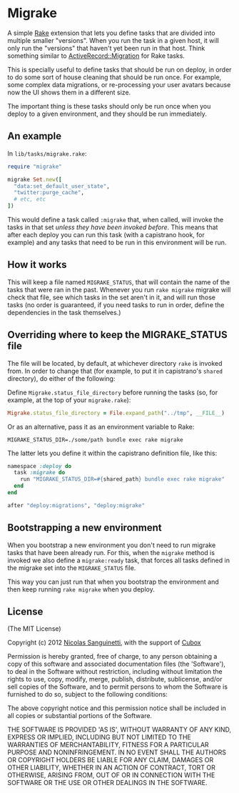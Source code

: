 # Migrake

A simple [Rake][rake] extension that lets you define tasks that are divided into
multiple smaller "versions". When you run the task in a given host, it will only
run the "versions" that haven't yet been run in that host. Think something
similar to [ActiveRecord::Migration][migrations] for Rake tasks.

This is specially useful to define tasks that should be run on deploy, in order
to do some sort of house cleaning that should be run once. For example, some
complex data migrations, or re-processing your user avatars because now the UI
shows them in a different size.

The important thing is these tasks should only be run once when you deploy to a
given environment, and they should be run immediately.

[rake]:       http://rake.rubyforge.org
[migrations]: http://api.rubyonrails.org/classes/ActiveRecord/Migration.html

## An example

In `lib/tasks/migrake.rake`:

``` ruby
require "migrake"

migrake Set.new([
  "data:set_default_user_state",
  "twitter:purge_cache",
  # etc, etc
])
```

This would define a task called `:migrake` that, when called, will invoke the
tasks in that set _unless they have been invoked before_. This means that after
each deploy you can run this task (with a capistrano hook, for example) and any
tasks that need to be run in this environment will be run.

## How it works

This will keep a file named `MIGRAKE_STATUS`, that will contain the name of the
tasks that were ran in the past. Whenever you run `rake migrake` migrake will
check that file, see which tasks in the set aren't in it, and will run those
tasks (no order is guaranteed, if you need tasks to run in order, define the
dependencies in the task themselves.)

## Overriding where to keep the MIGRAKE_STATUS file

The file will be located, by default, at whichever directory `rake` is invoked
from. In order to change that (for example, to put it in capistrano's `shared`
directory), do either of the following:

Define `Migrake.status_file_directory` before running the tasks (so, for
example, at the top of your `migrake.rake`):

``` ruby
Migrake.status_file_directory = File.expand_path("../tmp", __FILE__)
```

Or as an alternative, pass it as an environment variable to Rake:

``` shell
MIGRAKE_STATUS_DIR=./some/path bundle exec rake migrake
```

The latter lets you define it within the capistrano definition file, like this:

``` ruby
namespace :deploy do
  task :migrake do
    run "MIGRAKE_STATUS_DIR=#{shared_path} bundle exec rake migrake"
  end
end

after "deploy:migrations", "deploy:migrake"
```

## Bootstrapping a new environment

When you bootstrap a new environment you don't need to run migrake tasks that
have been already run. For this, when the `migrake` method is invoked we also
define a `migrake:ready` task, that forces all tasks defined in the migrake set
into the `MIGRAKE_STATUS` file.

This way you can just run that when you bootstrap the environment and then keep
running `rake migrake` when you deploy.

## License

(The MIT License)

Copyright (c) 2012 [Nicolas Sanguinetti][me], with the support of [Cubox][cubox]

Permission is hereby granted, free of charge, to any person obtaining
a copy of this software and associated documentation files (the
'Software'), to deal in the Software without restriction, including
without limitation the rights to use, copy, modify, merge, publish,
distribute, sublicense, and/or sell copies of the Software, and to
permit persons to whom the Software is furnished to do so, subject to
the following conditions:

The above copyright notice and this permission notice shall be
included in all copies or substantial portions of the Software.

THE SOFTWARE IS PROVIDED 'AS IS', WITHOUT WARRANTY OF ANY KIND,
EXPRESS OR IMPLIED, INCLUDING BUT NOT LIMITED TO THE WARRANTIES OF
MERCHANTABILITY, FITNESS FOR A PARTICULAR PURPOSE AND NONINFRINGEMENT.
IN NO EVENT SHALL THE AUTHORS OR COPYRIGHT HOLDERS BE LIABLE FOR ANY
CLAIM, DAMAGES OR OTHER LIABILITY, WHETHER IN AN ACTION OF CONTRACT,
TORT OR OTHERWISE, ARISING FROM, OUT OF OR IN CONNECTION WITH THE
SOFTWARE OR THE USE OR OTHER DEALINGS IN THE SOFTWARE.

[me]:    http://nicolassanguinetti.info
[cubox]: http://cuboxlabs.com
